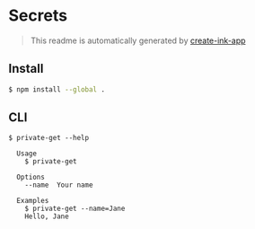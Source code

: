 # Secrets

> This readme is automatically generated by [create-ink-app](https://github.com/vadimdemedes/create-ink-app)

## Install

```bash
$ npm install --global .
```

## CLI

```
$ private-get --help

  Usage
    $ private-get

  Options
    --name  Your name

  Examples
    $ private-get --name=Jane
    Hello, Jane
```
